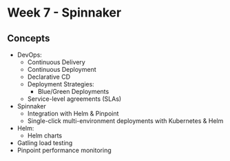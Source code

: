 # Week 7 - Spinnaker
## Concepts
- DevOps:
    - Continuous Delivery
    - Continuous Deployment
    - Declarative CD
    - Deployment Strategies:
        - Blue/Green Deployments
    - Service-level agreements (SLAs)
- Spinnaker
    - Integration with Helm & Pinpoint
    - Single-click multi-environment deployments with Kubernetes & Helm
- Helm:
    - Helm charts
- Gatling load testing
- Pinpoint performance monitoring
